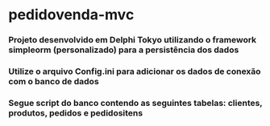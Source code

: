 # pedidovenda-mvc

### Projeto desenvolvido em Delphi Tokyo utilizando o framework simpleorm (personalizado) para a persistência dos dados

### Utilize o arquivo Config.ini para adicionar os dados de conexão com o banco de dados

### Segue script do banco contendo as seguintes tabelas: clientes, produtos, pedidos e pedidositens
